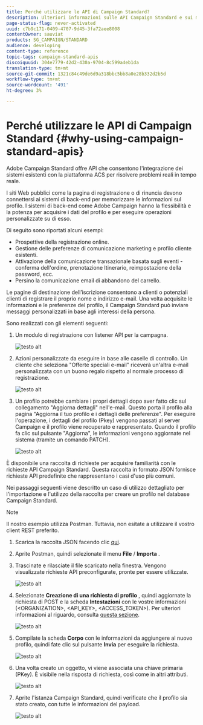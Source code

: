 ```yaml
---
title: Perché utilizzare le API di Campaign Standard?
description: Ulteriori informazioni sulle API Campaign Standard e sui motivi del loro utilizzo.
page-status-flag: never-activated
uuid: c7b9c171-0409-4707-9d45-3fa72aee8008
contentOwner: sauviat
products: SG_CAMPAIGN/STANDARD
audience: developing
content-type: reference
topic-tags: campaign-standard-apis
discoiquuid: 304e7779-42d2-430a-9704-8c599a4eb1da
translation-type: tm+mt
source-git-commit: 1321c84c49de6d9a318bbc5bb8a0e28b332d2b5d
workflow-type: tm+mt
source-wordcount: '491'
ht-degree: 3%

---
```



# Perché utilizzare le API di Campaign Standard {#why-using-campaign-standard-apis}

 Adobe Campaign Standard offre API che consentono l&#39;integrazione dei sistemi esistenti con la piattaforma ACS per risolvere problemi reali in tempo reale.

I siti Web pubblici come la pagina di registrazione o di rinuncia devono connettersi ai sistemi di back-end per memorizzare le informazioni sul profilo. I sistemi di back-end come  Adobe Campaign hanno la flessibilità e la potenza per acquisire i dati del profilo e per eseguire operazioni personalizzate su di esso.

Di seguito sono riportati alcuni esempi:

* Prospettive della registrazione online.
* Gestione delle preferenze di comunicazione marketing e profilo cliente esistenti.
* Attivazione della comunicazione transazionale basata sugli eventi - conferma dell&#39;ordine, prenotazione Itinerario, reimpostazione della password, ecc.
* Persino la comunicazione email di abbandono del carrello.

Le pagine di destinazione dell’iscrizione consentono a clienti o potenziali clienti di registrare il proprio nome e indirizzo e-mail. Una volta acquisite le informazioni e le preferenze del profilo, il Campaign Standard può inviare messaggi personalizzati in base agli interessi della persona.

Sono realizzati con gli elementi seguenti:

1. Un modulo di registrazione con listener API per la campagna.

   ![testo alt](assets/apis_uc1.png)

1. Azioni personalizzate da eseguire in base alle caselle di controllo. Un cliente che seleziona &quot;Offerte speciali e-mail&quot; riceverà un&#39;altra e-mail personalizzata con un buono regalo rispetto al normale processo di registrazione.

   ![testo alt](assets/apis_uc2.png)

1. Un profilo potrebbe cambiare i propri dettagli dopo aver fatto clic sul collegamento &quot;Aggiorna dettagli&quot; nell&#39;e-mail. Questo porta il profilo alla pagina &quot;Aggiorna il tuo profilo e i dettagli delle preferenze&quot;. Per eseguire l&#39;operazione, i dettagli del profilo (Pkey) vengono passati al server Campaign e il profilo viene recuperato e rappresentato. Quando il profilo fa clic sul pulsante &quot;Aggiorna&quot;, le informazioni vengono aggiornate nel sistema (tramite un comando PATCH).

   ![testo alt](assets/apis_uc3.png)

È disponibile una raccolta di richieste per acquisire familiarità con le richieste API Campaign Standard. Questa raccolta in formato JSON fornisce richieste API predefinite che rappresentano i casi d&#39;uso più comuni.

Nei passaggi seguenti viene descritto un caso di utilizzo dettagliato per l&#39;importazione e l&#39;utilizzo della raccolta per creare un profilo nel database Campaign Standard.

>[!NOTE]
>
>Il nostro esempio utilizza Postman. Tuttavia, non esitate a utilizzare il vostro client REST preferito.

1. Scarica la raccolta JSON facendo clic [qui](https://helpx.adobe.com/content/dam/help/en/campaign/kb/working-with-acs-api/_jcr_content/main-pars/download_section/download-1/KB_postman_collection.json.zip).

1. Aprite Postman, quindi selezionate il menu **File** / **Importa** .

1. Trascinate e rilasciate il file scaricato nella finestra. Vengono visualizzate richieste API preconfigurate, pronte per essere utilizzate.

   ![testo alt](assets/postman_collection.png)

1. Selezionate **Creazione di una richiesta di profilo** , quindi aggiornate la richiesta di POST e la scheda **Intestazioni** con le vostre informazioni (&lt;ORGANIZATION>, &lt;API_KEY>, &lt;ACCESS_TOKEN>). Per ulteriori informazioni al riguardo, consulta [questa sezione](../../api/using/setting-up-api-access.md).

   ![testo alt](assets/postman_uc1.png)

1. Compilate la scheda **Corpo** con le informazioni da aggiungere al nuovo profilo, quindi fate clic sul pulsante **Invia** per eseguire la richiesta.

   ![testo alt](assets/postman_uc2.png)

1. Una volta creato un oggetto, vi viene associata una chiave primaria (PKey). È visibile nella risposta di richiesta, così come in altri attributi.

   ![testo alt](assets/postman_uc3.png)

1. Aprite l&#39;istanza Campaign Standard, quindi verificate che il profilo sia stato creato, con tutte le informazioni del payload.

   ![testo alt](assets/postman_uc4.png)
